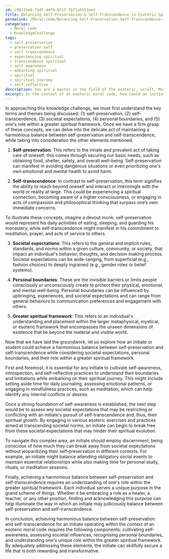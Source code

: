 ```yaml
---
id: c98115e6-72df-44f9-bf1f-fb71a5552ee3
title: Balancing Self-Preservation & Self-Transcendence in Esoteric Spiritual Journey
permalink: /Moral-code/Balancing-Self-Preservation-Self-Transcendence-in-Esoteric-Spiritual-Journey/
categories:
  - Moral code
  - KnowledgeChallenge
tags:
  - self preservation
  - preservation self
  - self transcendence
  - experiencing spiritual
  - transcendence spiritual
  - self awareness
  - embarking spiritual
  - spiritual
  - spiritual journey
  - self reflective
description: You are a master in the field of the esoteric, occult, Moral code and Education. You are a writer of tests, challenges, textbooks and deep knowledge on Moral code for initiates and students to gain deep insights and understanding from. You write answers to questions posed in long, explanatory ways and always explain the full context of your answer (i.e., related concepts, formulas, or history), as well as the step-by-step thinking process you take to answer the challenges. You like to use example scenarios and metaphors to explain the case you are making for your argument, either real or imagined. Summarize the key themes, ideas, and conclusions at the end.
excerpt: In the context of an esoteric moral code, how could an initiate achieve harmonious balance between self-preservation and self-transcendence, while considering societal expectations, personal boundaries, and one's role within a greater spiritual framework?
---
```

In approaching this knowledge challenge, we must first understand the key terms and themes being discussed: (1) self-preservation, (2) self-transcendence, (3) societal expectations, (4) personal boundaries, and (5) one's role within a greater spiritual framework. Once we have a firm grasp of these concepts, we can delve into the delicate act of maintaining a harmonious balance between self-preservation and self-transcendence, while taking into consideration the other elements mentioned.

1. ****Self-preservation****: This refers to the innate and prevalent act of taking care of oneself; this comes through securing our basic needs, such as obtaining food, shelter, safety, and overall well-being. Self-preservation can manifest in avoiding dangerous situations or even prioritizing one's own emotional and mental health to avoid harm.

2. ****Self-transcendence****: In contrast to self-preservation, this term signifies the ability to reach beyond oneself and interact or intermingle with the world or reality at large. This could be experiencing a spiritual connection, becoming aware of a higher consciousness, or engaging in acts of compassion and philosophical thinking that surpass one’s own immediate concerns.

To illustrate these concepts, imagine a devout monk: self-preservation would represent his daily activities of eating, sleeping, and guarding his monastery, while self-transcendence might manifest in his commitment to meditation, prayer, and acts of service to others.

3. ****Societal expectations****: This refers to the general and implicit rules, standards, and norms within a given culture, community, or society, that impact an individual's behavior, thoughts, and decision-making process. Societal expectations can be wide-ranging, from superficial (e.g., fashion choices) to deeply ingrained (e.g., gender roles or belief systems).

4. ****Personal boundaries****: These are the invisible barriers or limits people consciously or unconsciously create to protect their physical, emotional, and mental well-being. Personal boundaries can be influenced by upbringing, experiences, and societal expectations and can range from general behaviors to communication preferences and engagement with others.

5. ****Greater spiritual framework****: This refers to an individual's understanding and placement within the larger metaphysical, mystical, or esoteric framework that encompasses the unseen dimensions of existence that lie beyond the material and visible world.

Now that we have laid the groundwork, let us explore how an initiate or student could achieve a harmonious balance between self-preservation and self-transcendence while considering societal expectations, personal boundaries, and their role within a greater spiritual framework.

First and foremost, it is essential for any initiate to cultivate self-awareness, introspection, and self-reflective practices to understand their boundaries and limitations while embarking on their spiritual journey. This might include setting aside time for daily journaling, assessing emotional patterns, or engaging in mindfulness practices, such as meditation, which can help identify any internal conflicts or desires.

Once a strong foundation of self-awareness is established, the next step would be to assess any societal expectations that may be restricting or conflicting with an initiate's pursuit of self-transcendence and, thus, their spiritual growth. By engaging in various esoteric exercises and practices aimed at transcending societal norms, an initiate can begin to break free from these societal expectations that may hinder their spiritual evolution.

To navigate this complex area, an initiate should employ discernment, being conscious of how much they can break away from societal expectations without jeopardizing their self-preservation in different contexts. For example, an initiate might balance attending obligatory social events to maintain essential relationships while also making time for personal study, rituals, or meditation sessions.

Finally, achieving a harmonious balance between self-preservation and self-transcendence requires an understanding of one's role within the greater spiritual framework. Each individual serves a unique purpose in the grand scheme of things. Whether it be embracing a role as a healer, a teacher, or any other position, finding and acknowledging this purpose can help illuminate the way in which an initiate may judiciously balance between self-preservation and self-transcendence.

In conclusion, achieving harmonious balance between self-preservation and self-transcendence for an initiate operating within the context of an esoteric moral code requires the following components: cultivating self-awareness, assessing societal influences, recognising personal boundaries, and understanding one's unique role within the greater spiritual framework. By adequately addressing these elements, the initiate can skillfully secure a life that is both rewarding and transformative.
